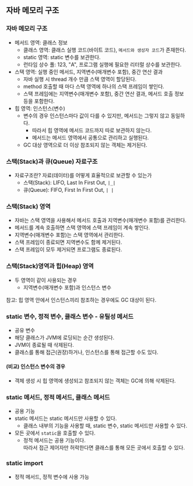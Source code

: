 ## 자바 메모리 구조

### 자바 메모리 구조
- 메서드 영역: 클래스 정보
    - 클래스 영역: 클래스 실행 코드(바이트 코드), ``메서드와 생성자 코드``가 존재한다.
    - static 영역: static 변수를 보관한다.
    - 런타임 상수 풀: 123, "A", 프로그램 실행에 필요한 리터럴 상수를 보관한다.
- 스택 영역: 실행 중인 메서드, 지역변수(매개변수 포함), 중간 연산 결과
  - 자바 실행 시 thread 개수 만큼 스택 영역이 할당된다.
  - method 호출할 때 마다 스택 영역에 하나의 스택 프레임이 쌓인다.
  - 스택 프레임에는 지역변수(매개변수 포함), 중간 연산 결과, 메서드 호출 정보 등을 포함한다.
- 힙 영역: 인스턴스(변수)
  - 변수의 경우 인스턴스마다 값이 다를 수 있지만, 메서드는 그렇지 않고 동일하다.
    - 따라서 힙 영역에 메서드 코드까지 따로 보관하지 않는다.
    - 메서드는 메서드 영역에서 공통으로 관리하고 실행된다.
  - GC 대상 영역으로 더 이상 참조되지 않는 객체는 제거된다.

### 스택(Stack)과 큐(Queue) 자료구조
- 자료구조란? 자료(데이터)를 어떻게 효율적으로 보관할 수 있는가
  - 스택(Stack): LIFO, Last In First Out, ``|_|``
  - 큐(Queue): FIFO, First In First Out, ``| |``

### 스택(Stack) 영역
- 자바는 스택 영역을 사용해서 메서드 호출과 지역변수(매개변수 포함)를 관리한다.
- 메서드를 계속 호출하면 스택 영역에 스택 프레임이 계속 쌓인다.
- 지역변수(매개변수 포함)는 스택 영역에서 관리한다.
- 스택 프레임이 종료되면 지역변수도 함께 제거된다.
- 스택 프레임이 모두 제거되면 프로그램도 종료된다.

### 스택(Stack)영역과 힙(Heap) 영역
- 두 영역이 같이 사용되는 경우
  - 지역변수(매개변수 포함)과 인스턴스 변수   

참고: 힙 영역 안에서 인스턴스끼리 참조하는 경우에도 GC 대상이 된다.

### static 변수, 정적 변수, 클래스 변수 - 유틸성 메서드
- 공유 변수
- 해당 클래스가 JVM에 로딩되는 순간 생성된다.
- JVM이 종료될 때 삭제된다.
- 클래스를 통해 접근(권장)하거나, 인스턴스를 통해 접근할 수도 있다.

#### (비교) 인스턴스 변수의 경우
- 객체 생성 시 힙 영역에 생성되고 참조되지 않는 객체는 GC에 의해 삭제된다.

### static 메서드, 정적 메서드, 클래스 메서드
- 공용 기능
- static 메서드는 static 메서드만 사용할 수 있다.
  - 클래스 내부의 기능을 사용할 때, static 변수, static 메서드만 사용할 수 있다.
- 모든 곳에서 ``static``을 호출할 수 있다.
  - 정적 메서드는 공용 기능이다.   
    따라서 접근 제어자만 허락한다면 클래스를 통해 모든 곳에서 호출할 수 있다.

### static import
- 정적 메서드, 정적 변수에 사용 가능